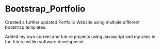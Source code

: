 # Bootstrap_Portfolio

Created a further updated Portfolio Website using multiple different bootstrap templates.

Added my own current and future projects using Javascript and my aims in the future within software development.
